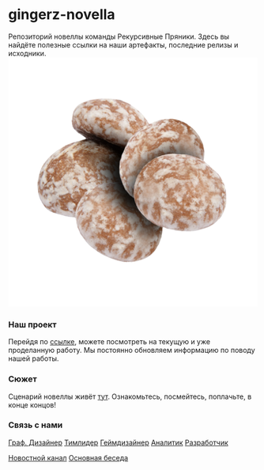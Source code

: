 # gingerz-novella
Репозиторий новеллы команды Рекурсивные Пряники. Здесь вы найдёте полезные ссылки на наши артефакты, последние релизы и исходники.
![логотип](https://github.com/shchavr/gingerz-novella/blob/main/logo_transparent.png)

### Наш проект
Перейдя по [ссылке](https://github.com/users/shchavr/projects/1/), можете посмотреть на текущую и уже проделанную работу. Мы постоянно обновляем информацию по поводу нашей работы.
### Сюжет
Сценарий новеллы живёт [тут](https://docs.google.com/document/d/18nwaitzeEGIwOqQdAOphH5rWB4GHnxwOHaLT2rvvypk/edit). Ознакомьтесь, посмейтесь, поплачьте, в конце концов!
### Связь с нами
[Граф. Дизайнер](https://vk.com/id352032180) 
[Тимлидер](https://vk.com/id378017178) 
[Геймдизайнер](https://vk.com/id350833558) 
[Аналитик](https://vk.com/id419958029) 
[Разработчик](https://vk.com/id302121073) 

[Новостной канал](https://t.me/+ME8wMQnQhHNmNmUy)
[Основная беседа](https://vk.me/join/qhj41PILODA4aSwksvOQi1c3j6Z/vFIr/6Y=)

